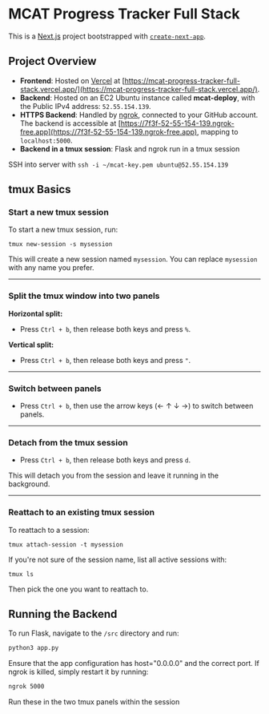# MCAT Progress Tracker Full Stack

This is a [Next.js](https://nextjs.org) project bootstrapped with [`create-next-app`](https://nextjs.org/docs/app/api-reference/cli/create-next-app).

## Project Overview

- **Frontend**: Hosted on [Vercel](https://vercel.com) at [https://mcat-progress-tracker-full-stack.vercel.app/](https://mcat-progress-tracker-full-stack.vercel.app/).
- **Backend**: Hosted on an EC2 Ubuntu instance called **mcat-deploy**, with the Public IPv4 address: `52.55.154.139`.
- **HTTPS Backend**: Handled by [ngrok](https://ngrok.com), connected to your GitHub account. The backend is accessible at [https://7f3f-52-55-154-139.ngrok-free.app](https://7f3f-52-55-154-139.ngrok-free.app), mapping to `localhost:5000`.
- **Backend in a tmux session**: Flask and ngrok run in a tmux session

SSH into server with
`ssh -i ~/mcat-key.pem ubuntu@52.55.154.139`

 ## tmux Basics

### Start a new tmux session
To start a new tmux session, run:

    tmux new-session -s mysession

This will create a new session named `mysession`. You can replace `mysession` with any name you prefer.

---

### Split the tmux window into two panels

**Horizontal split:**

- Press `Ctrl + b`, then release both keys and press `%`.

**Vertical split:**

- Press `Ctrl + b`, then release both keys and press `"`.

---

### Switch between panels

- Press `Ctrl + b`, then use the arrow keys (← ↑ ↓ →) to switch between panels.

---

### Detach from the tmux session

- Press `Ctrl + b`, then release both keys and press `d`.

This will detach you from the session and leave it running in the background.

---

### Reattach to an existing tmux session

To reattach to a session:

    tmux attach-session -t mysession

If you're not sure of the session name, list all active sessions with:

    tmux ls

Then pick the one you want to reattach to.

## Running the Backend

To run Flask, navigate to the `/src` directory and run:

```bash
python3 app.py
```

Ensure that the app configuration has host="0.0.0.0" and the correct port. If ngrok is killed, simply restart it by running:
```bash
ngrok 5000
```

Run these in the two tmux panels within the session